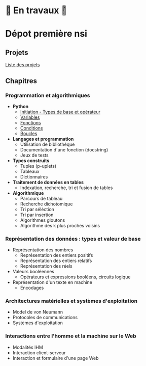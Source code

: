 # 🚧 En travaux 🚧 

# Dépot première nsi  

## Projets  

[Liste des projets](Projets)

## Chapitres  

### Programmation et algorithmiques   
- __Python__  
    - [Initiation - Types de base et opérateur](1_Programmation_et_algorithmiques/1_langage_Python/Initiation_Type_de_base_et_operateur/)   
    - [Variables](1_Programmation_et_algorithmiques/1_langage_Python/Variables)  
    - [Fonctions](1_Programmation_et_algorithmiques/1_langage_Python/Fonctions)  
    - [Conditions](1_Programmation_et_algorithmiques/1_langage_Python/Conditions)   
    - [Boucles](1_Programmation_et_algorithmiques/1_langage_Python/Boucles)   
- __Langages et programmation__  
    - Utilisation de bibliothèque   
    - Documentation d'une fonction (docstring)   
    - Jeux de tests  
- __Types construits__    
    - Tuples (p-uplets)
    - Tableaux   
    - Dictionnaires  
- __Traitement de données en tables__     
    - Indexation, recherche, tri et fusion de tables  
- __Algorithmique__      
    - Parcours de tableau   
    - Recherche dichotomique     
    - Tri par séléction   
    - Tri par insertion   
    - Algorithmes gloutons   
    - Algorithme des k plus proches voisins    
        

### Représentation des données : types et valeur de base      
- Représentation des nombres     
    - Représentation des entiers positifs    
    - Représentation des entiers relatifs    
    - Représentation des réels    
- Valeurs booléennes    
    - Opérateurs et expressions booléens, circuits logique   
- Représentation d'un texte en machine 
    - Encodages 

### Architectures matérielles et systèmes d'exploitation   
- Model de von Neumann  
- Protocoles de communications   
- Systèmes d'exploitation    


### Interactions entre l'homme et la machine sur le Web    
- Modalités IHM  
- Interaction client-serveur    
- Interaction et formulaire d'une page Web  


